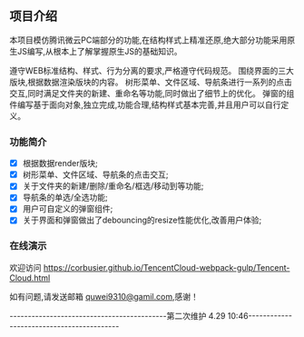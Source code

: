 ﻿## 项目介绍
本项目模仿腾讯微云PC端部分的功能,在结构样式上精准还原,绝大部分功能采用原生JS编写,从根本上了解掌握原生JS的基础知识。

遵守WEB标准结构、样式、行为分离的要求,严格遵守代码规范。
围绕界面的三大版块,根据数据渲染版块的内容。
树形菜单、文件区域、导航条进行一系列的点击交互,同时满足文件夹的新建、重命名等功能,同时做出了细节上的优化。
弹窗的组件编写基于面向对象,独立完成,功能合理,结构样式基本完善,并且用户可以自行定义。

### 功能简介

- [x] 根据数据render版块;
- [x] 树形菜单、文件区域、导航条的点击交互;
- [x] 关于文件夹的新建/删除/重命名/框选/移动到等功能;
- [x] 导航条的单选/全选功能;
- [x] 用户可自定义的弹窗组件;
- [x] 关于界面和弹窗做出了debouncing的resize性能优化,改善用户体验;

### 在线演示

欢迎访问  https://corbusier.github.io/TencentCloud-webpack-gulp/Tencent-Cloud.html 

如有问题,请发送邮箱 quwei9310@gamil.com,感谢！

-------------------------------------------第二次维护 4.29 10:46------------------------------------------